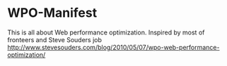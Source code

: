 WPO-Manifest
============

This is all about Web performance optimization. 
Inspired by most of fronteers and Steve Souders job http://www.stevesouders.com/blog/2010/05/07/wpo-web-performance-optimization/